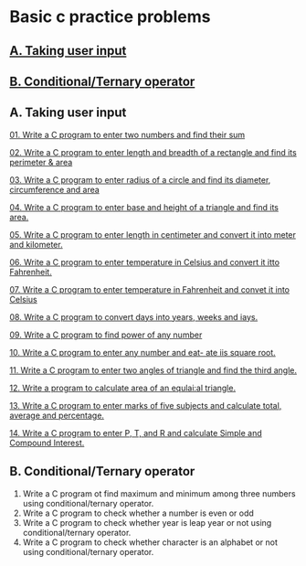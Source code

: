 # Basic c practice problems

## [A. Taking user input](https://github.com/FAsami/c-practice#a-taking-user-input)
## [B. Conditional/Ternary operator](https://github.com/FAsamic-practice#b-taking-user-input)


##  A. Taking user input
[01. Write a C program to enter two numbers and find their sum](https://github.com/FAsami/c-practice/blob/master/%5BA01%5Dsummation.c)

[02. Write a C program to enter length and breadth of a rectangle and find its perimeter & area](https://github.com/FAsami/c-practice/blob/master/%5BA02%5Drectagle.c)

[03. Write a C program to enter radius of a circle and find its diameter, circumference and area](https://github.com/FAsami/c-practice/blob/master/%5BA03%5Dcircle.c)

[04. Write a C program to enter base and height of a triangle and find its area.](https://github.com/FAsami/c-practice/blob/master/%5BA04%5Dtriangle.c)

[05. Write a C program to enter length in centimeter and convert it into meter and kilometer.](https://github.com/FAsami/c-practice/blob/master/%5BA05%5Dcm_m_km.c)

[06. Write a C program to enter temperature in Celsius and convert it itto Fahrenheit.](https://github.com/FAsami/c-practice/blob/master/%5BA06%5Dcelsius_ferenheit.c)

[07. Write a C program to enter temperature in Fahrenheit and convet it into Celsius](https://github.com/FAsami/c-practice/blob/master/%5BA07%5Dferenheit_celcius.c)

[08. Write a C program to convert days into years, weeks and iays.](https://github.com/FAsami/c-practice/blob/master/%5BA08%5Dday_to_year_week.c)

[09. Write a C program to find power of any number](https://github.com/FAsami/c-practice/blob/master/%5BA09%5Dfind_the_power.c)

[10. Write a C program to enter any number and eat- ate iis square root.](https://github.com/FAsami/c-practice/blob/master/%5BA10%5Dsquare_root.c)

[11. Write a C program to enter two angles of triangle and find the third angle.](https://github.com/FAsami/c-practice/blob/master/%5BA11%5Dthird_angle.c)

[12. Write a program to calculate area of an equlai:al triangle.](https://github.com/FAsami/c-practice/blob/master/%5BA12%5Darea_of_equilateral_triangle.c)

[13. Write a C program to enter marks of five subjects and calculate total, average and percentage.](https://github.com/FAsami/c-practice/blob/master/%5BA13%5Dtotal_average_percentage.c)

[14. Write a C program to enter P, T, and R and calculate Simple and Compound Interest.](https://github.com/FAsami/c-practice/blob/master/%5BA14%5Dinterest.c)


## B. Conditional/Ternary operator
01. Write a C program ot find maximum and minimum among three numbers
using conditional/ternary operator.
02. Write a C program to check whether a number is even or odd
03. Write a C program to check whether year is leap year or not using conditional/ternary operator.
04. Write a C program to check whether character is an alphabet or not using conditional/ternary operator.